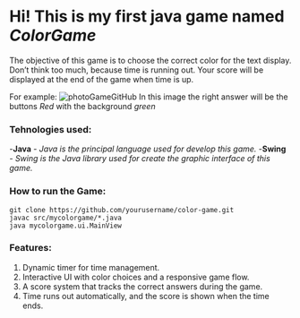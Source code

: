 # Hi! This is my first java game named *ColorGame*

The objective of this game is to choose the correct color for the text display. 
Don’t think too much, because time is running out. 
Your score will be displayed at the end of the game when time is up.     


For example:
![photoGameGitHub](https://github.com/user-attachments/assets/2690838d-49f8-446b-9862-effb8ebd92c1)
In this image the right answer will be the buttons *Red* with the background *green*

### Tehnologies used:
-**Java**   *- Java is the principal language used for develop this game.* 
-**Swing**  *- Swing is the Java library used for create the  graphic interface of this game.*     


### How to run the Game:
```
git clone https://github.com/yourusername/color-game.git
javac src/mycolorgame/*.java
java mycolorgame.ui.MainView
```

### Features:
1. Dynamic timer for time management.
2. Interactive UI with color choices and a responsive game flow.
3. A score system that tracks the correct answers during the game.
4. Time runs out automatically, and the score is shown when the time ends.

